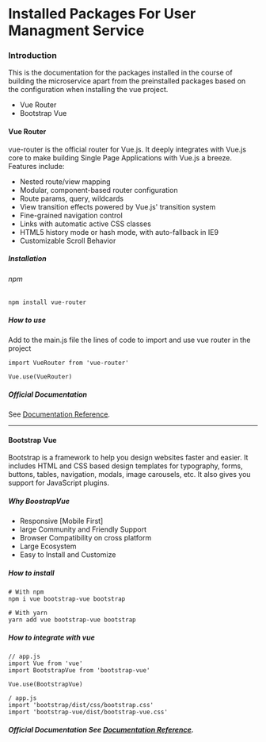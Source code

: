 # Installed Packages For User Managment Service

### Introduction
 This is the documentation for the packages installed in the course of building the microservice apart from the  preinstalled packages based on the configuration when installing the vue project.
 
 - Vue Router
 - Bootstrap Vue

 
 #### Vue Router
 vue-router is the official router for Vue.js. It deeply integrates with Vue.js core to make building Single Page Applications with Vue.js a breeze. Features include:
 
 - Nested route/view mapping
- Modular, component-based router configuration
 - Route params, query, wildcards
 - View transition effects powered by Vue.js' transition system
-  Fine-grained navigation control
-  Links with automatic active CSS classes
-  HTML5 history mode or hash mode, with auto-fallback in IE9
-  Customizable Scroll Behavior
 ##### Installation
 
###### npm
 ```
 npm install vue-router
 ```
 ##### How to use
  
  Add to the main.js file the lines of code to import and use vue router in the project
  
```
import VueRouter from 'vue-router'

Vue.use(VueRouter)

```
 
 ##### Official Documentation
  See [Documentation Reference](https://router.vuejs.org/).
  
 <hr/>
 
 #### Bootstrap Vue
 
 Bootstrap is a framework to help you design websites faster and easier. It includes HTML and CSS based design templates for typography, forms, buttons, tables, navigation, modals, image carousels, etc. It also gives you support for JavaScript plugins. 
 
 ##### Why BoostrapVue
 
 - Responsive [Mobile First]
 - large Community and Friendly Support
 - Browser Compatibility on cross platform
 - Large Ecosystem
 - Easy to Install and Customize
 
 ##### How to install
 
 ```
 # With npm
 npm i vue bootstrap-vue bootstrap
 
 # With yarn
 yarn add vue bootstrap-vue bootstrap
```
 ##### How to integrate with vue
 
 ```
// app.js
import Vue from 'vue'
import BootstrapVue from 'bootstrap-vue'

Vue.use(BootstrapVue)
```

 ```
 / app.js
 import 'bootstrap/dist/css/bootstrap.css'
 import 'bootstrap-vue/dist/bootstrap-vue.css'
 ```
 
 ##### Official Documentation See [Documentation Reference](https://bootstrap-vue.js.org/).
